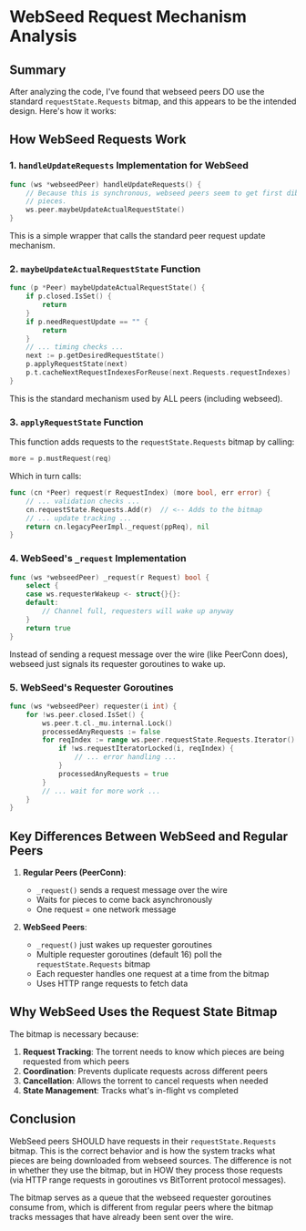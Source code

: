 # WebSeed Request Mechanism Analysis

## Summary

After analyzing the code, I've found that webseed peers DO use the standard `requestState.Requests` bitmap, and this appears to be the intended design. Here's how it works:

## How WebSeed Requests Work

### 1. `handleUpdateRequests` Implementation for WebSeed
```go
func (ws *webseedPeer) handleUpdateRequests() {
    // Because this is synchronous, webseed peers seem to get first dibs on newly prioritized
    // pieces.
    ws.peer.maybeUpdateActualRequestState()
}
```
This is a simple wrapper that calls the standard peer request update mechanism.

### 2. `maybeUpdateActualRequestState` Function
```go
func (p *Peer) maybeUpdateActualRequestState() {
    if p.closed.IsSet() {
        return
    }
    if p.needRequestUpdate == "" {
        return
    }
    // ... timing checks ...
    next := p.getDesiredRequestState()
    p.applyRequestState(next)
    p.t.cacheNextRequestIndexesForReuse(next.Requests.requestIndexes)
}
```
This is the standard mechanism used by ALL peers (including webseed).

### 3. `applyRequestState` Function
This function adds requests to the `requestState.Requests` bitmap by calling:
```go
more = p.mustRequest(req)
```

Which in turn calls:
```go
func (cn *Peer) request(r RequestIndex) (more bool, err error) {
    // ... validation checks ...
    cn.requestState.Requests.Add(r)  // <-- Adds to the bitmap
    // ... update tracking ...
    return cn.legacyPeerImpl._request(ppReq), nil
}
```

### 4. WebSeed's `_request` Implementation
```go
func (ws *webseedPeer) _request(r Request) bool {
    select {
    case ws.requesterWakeup <- struct{}{}:
    default:
        // Channel full, requesters will wake up anyway
    }
    return true
}
```
Instead of sending a request message over the wire (like PeerConn does), webseed just signals its requester goroutines to wake up.

### 5. WebSeed's Requester Goroutines
```go
func (ws *webseedPeer) requester(i int) {
    for !ws.peer.closed.IsSet() {
        ws.peer.t.cl._mu.internal.Lock()
        processedAnyRequests := false
        for reqIndex := range ws.peer.requestState.Requests.Iterator() {  // <-- Reads from the bitmap
            if !ws.requestIteratorLocked(i, reqIndex) {
                // ... error handling ...
            }
            processedAnyRequests = true
        }
        // ... wait for more work ...
    }
}
```

## Key Differences Between WebSeed and Regular Peers

1. **Regular Peers (PeerConn)**:
   - `_request()` sends a request message over the wire
   - Waits for pieces to come back asynchronously
   - One request = one network message

2. **WebSeed Peers**:
   - `_request()` just wakes up requester goroutines
   - Multiple requester goroutines (default 16) poll the `requestState.Requests` bitmap
   - Each requester handles one request at a time from the bitmap
   - Uses HTTP range requests to fetch data

## Why WebSeed Uses the Request State Bitmap

The bitmap is necessary because:

1. **Request Tracking**: The torrent needs to know which pieces are being requested from which peers
2. **Coordination**: Prevents duplicate requests across different peers
3. **Cancellation**: Allows the torrent to cancel requests when needed
4. **State Management**: Tracks what's in-flight vs completed

## Conclusion

WebSeed peers SHOULD have requests in their `requestState.Requests` bitmap. This is the correct behavior and is how the system tracks what pieces are being downloaded from webseed sources. The difference is not in whether they use the bitmap, but in HOW they process those requests (via HTTP range requests in goroutines vs BitTorrent protocol messages).

The bitmap serves as a queue that the webseed requester goroutines consume from, which is different from regular peers where the bitmap tracks messages that have already been sent over the wire.